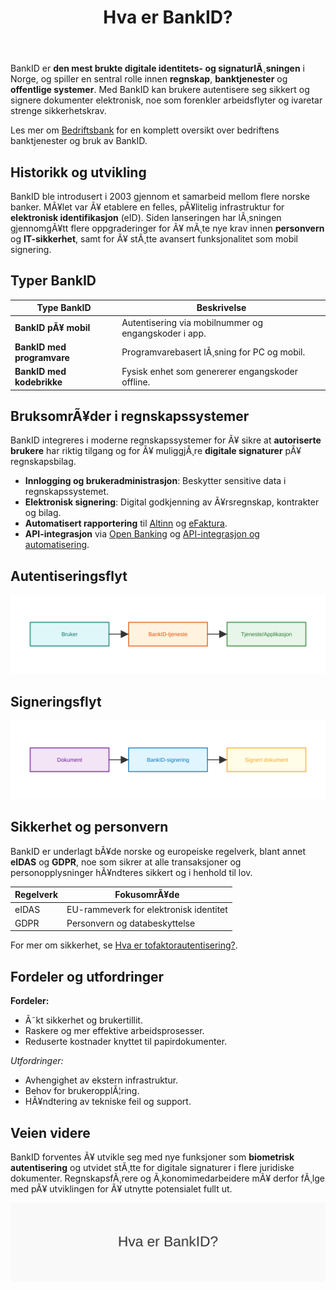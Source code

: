 ﻿---
title: "Hva er BankID?"
meta_title: "Hva er BankID?"
meta_description: 'BankID er **den mest brukte digitale identitets- og signaturlÃ¸sningen** i Norge, og spiller en sentral rolle innen **regnskap**, **banktjenester** og **offentl...'
slug: bankid
type: blog
layout: pages/single
---

BankID er **den mest brukte digitale identitets- og signaturlÃ¸sningen** i Norge, og spiller en sentral rolle innen **regnskap**, **banktjenester** og **offentlige systemer**. Med BankID kan brukere autentisere seg sikkert og signere dokumenter elektronisk, noe som forenkler arbeidsflyter og ivaretar strenge sikkerhetskrav.

Les mer om [Bedriftsbank](/blogs/regnskap/bedriftsbank "Bedriftsbank - Oversikt over banktjenester for bedrifter og regnskapsintegrasjon") for en komplett oversikt over bedriftens banktjenester og bruk av BankID.

## Historikk og utvikling

BankID ble introdusert i 2003 gjennom et samarbeid mellom flere norske banker. MÃ¥let var Ã¥ etablere en felles, pÃ¥litelig infrastruktur for **elektronisk identifikasjon** (eID). Siden lanseringen har lÃ¸sningen gjennomgÃ¥tt flere oppgraderinger for Ã¥ mÃ¸te nye krav innen **personvern** og **IT-sikkerhet**, samt for Ã¥ stÃ¸tte avansert funksjonalitet som mobil signering.

## Typer BankID

| Type BankID               | Beskrivelse                                               |
|---------------------------|-----------------------------------------------------------|
| **BankID pÃ¥ mobil**       | Autentisering via mobilnummer og engangskoder i app.      |
| **BankID med programvare**| Programvarebasert lÃ¸sning for PC og mobil.                |
| **BankID med kodebrikke** | Fysisk enhet som genererer engangskoder offline.          |

## BruksomrÃ¥der i regnskapssystemer

BankID integreres i moderne regnskapssystemer for Ã¥ sikre at **autoriserte brukere** har riktig tilgang og for Ã¥ muliggjÃ¸re **digitale signaturer** pÃ¥ regnskapsbilag.

- **Innlogging og brukeradministrasjon**: Beskytter sensitive data i regnskapssystemet.
- **Elektronisk signering**: Digital godkjenning av Ã¥rsregnskap, kontrakter og bilag.
- **Automatisert rapportering** til [Altinn](/blogs/regnskap/hva-er-altinn "Hva er Altinn? En komplett guide til offentlige tjenester i Norge") og [eFaktura](/blogs/regnskap/hva-er-efaktura "Hva er eFaktura? Veiledning til elektronisk fakturahÃ¥ndtering").
- **API-integrasjon** via [Open Banking](/blogs/regnskap/hva-er-open-banking "Hva er Open Banking? Oversikt over Ã¥pne bank-APIer") og [API-integrasjon og automatisering](/blogs/regnskap/api-integrasjon-automatisering-regnskap "API-integrasjon og automasjon i regnskap").

## Autentiseringsflyt

![Autentiseringsflyt med BankID](bankid-authentication-flow.svg)

## Signeringsflyt

![Signeringsflyt med BankID](bankid-signing-flow.svg)

## Sikkerhet og personvern

BankID er underlagt bÃ¥de norske og europeiske regelverk, blant annet **eIDAS** og **GDPR**, noe som sikrer at alle transaksjoner og personopplysninger hÃ¥ndteres sikkert og i henhold til lov.

| Regelverk | FokusomrÃ¥de                                  |
|-----------|-----------------------------------------------|
| eIDAS     | EU-rammeverk for elektronisk identitet        |
| GDPR      | Personvern og databeskyttelse                 |

For mer om sikkerhet, se [Hva er tofaktorautentisering?](/blogs/regnskap/hva-er-tofaktorautentisering "Hva er Tofaktorautentisering? Hvordan styrke sikkerheten med 2FA").

## Fordeler og utfordringer

**Fordeler:**
- Ã˜kt sikkerhet og brukertillit.
- Raskere og mer effektive arbeidsprosesser.
- Reduserte kostnader knyttet til papirdokumenter.

*Utfordringer:*
- Avhengighet av ekstern infrastruktur.
- Behov for brukeropplÃ¦ring.
- HÃ¥ndtering av tekniske feil og support.

## Veien videre

BankID forventes Ã¥ utvikle seg med nye funksjoner som **biometrisk autentisering** og utvidet stÃ¸tte for digitale signaturer i flere juridiske dokumenter. RegnskapsfÃ¸rere og Ã¸konomimedarbeidere mÃ¥ derfor fÃ¸lge med pÃ¥ utviklingen for Ã¥ utnytte potensialet fullt ut.

![Illustrasjon av konseptet BankID](bankid-image.svg)




